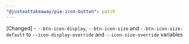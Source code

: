 ```yaml
---
"@justeattakeaway/pie-icon-button": patch
---
```


[Changed] - `--btn-icon-display`, `--btn-icon-size` and `--btn-icon-size-default` to `--icon-display-override` and `--icon-size-override` variables
